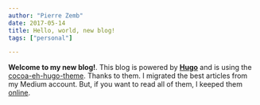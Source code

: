 ```yaml
---
author: "Pierre Zemb"
date: 2017-05-14
title: Hello, world, new blog!
tags: ["personal"]

---
```


**Welcome to my new blog!**. This blog is powered by **[Hugo](https://gohugo.io/)** and is using the [cocoa-eh-hugo-theme](https://github.com/fuegowolf/cocoa-eh-hugo-theme). Thanks to them. I migrated the best articles from my Medium account. But, if you want to read all of them, I keeped them [online](https://medium.com/@PierreZ).